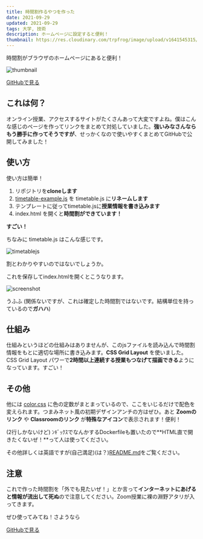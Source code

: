 ```yaml
---
title: 時間割作るやつを作った
date: 2021-09-29
updated: 2021-09-29
tags: 大学, 技術
description: ホームページに設定すると便利！
thumbnail: https://res.cloudinary.com/trpfrog/image/upload/v1641545315/blog/timetable-page/thumbnail.webp
---
```


時間割がブラウザのホームページにあると便利！

![thumbnail](https://res.cloudinary.com/trpfrog/image/upload/v1641545315/blog/timetable-page/thumbnail.webp)

<a href="https://github.com/TrpFrog/timetable-page" class="linkButton">GitHubで見る</a>

## これは何？

オンライン授業、アクセスするサイトがたくさんあって大変ですよね。僕はこんな感じのページを作ってリンクをまとめて対処していました。**強いみなさんならもう勝手に作ってそうですが**、せっかくなので使いやすくまとめてGitHubで公開してみました！



## 使い方

使い方は簡単！

1.  リポジトリを**cloneします**
2.  [timetable-example.js](https://github.com/TrpFrog/timetable-page/blob/main/src/timetable-example.js) を timetable.js に**リネームします**
3.  テンプレートに従ってtimetable.jsに**授業情報を書き込みます**
4.  index.html を開くと**時間割ができています！**

**すごい！**

ちなみに timetable.js はこんな感じです。

![timetablejs](https://res.cloudinary.com/trpfrog/image/upload/v1641545316/blog/timetable-page/timetablejs.webp)

割とわかりやすいのではないでしょうか。

これを保存してindex.htmlを開くとこうなります。

![screenshot](https://res.cloudinary.com/trpfrog/image/upload/v1641545315/blog/timetable-page/screenshot.webp)

うふふ (関係ないですが、これは確定した時間割ではないです。結構単位を持っているので**ガハハ**)



## 仕組み

仕組みというほどの仕組みはありませんが、このjsファイルを読み込んで時間割情報をもとに適切な場所に書き込みます。**CSS Grid Layout** を使いました。CSS Grid Layout パワーで**2時間以上連続する授業もつなげて描画できる**ようになっています。すごい！



## その他

他には [color.css](https://github.com/TrpFrog/timetable-page/blob/main/src/color.css) に色の定数がまとまっているので、ここをいじるだけで配色を変えられます。つまみネット風の初期デザインアンチの方はぜひ。あと **Zoomのリンク** や **Classroomのリンク** が**特殊なアイコン**で表示されます！便利！

(2行しかないけど) ﾝｷﾞｯｸｽでなんかするDockerfileも置いたので**HTML直で開きたくないぜ！**って人は使ってください。

その他詳しくは英語ですが(自己満足)(は？)[README.md](https://github.com/TrpFrog/timetable-page/blob/main/README.md)をご覧ください。



## 注意

これで作った時間割を「外でも見たいぜ！」とか言って**インターネットにあげると情報が流出して死ぬ**ので注意してください。Zoom授業に裸の淵野アタリが入ってきます。



ぜひ使ってみてね！さようなら

<a href="https://github.com/TrpFrog/timetable-page" class="linkButton">GitHubで見る</a>
